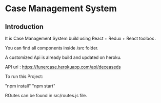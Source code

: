 # Case Management System

## Introduction

It is Case Management System build using React + Redux + React toolbox .

You can find all components inside /src folder.

A customized Api is already build and updated on heroku.

API url : https://funercase.herokuapp.com/api/deceaseds 

To run this Project:

"npm install"
"npm start"

ROutes can be found in src/routes.js file.




